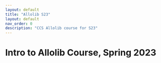 ```yaml
---
layout: default
title: "Allolib S23"
layout: default
nav_order: 0
description: "CCS Allolib course for S23"
---
```



# Intro to Allolib Course, Spring 2023


